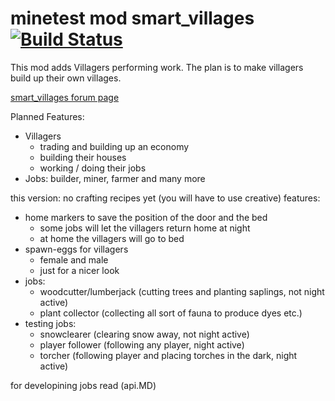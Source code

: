 # minetest mod smart_villages [![Build Status](https://travis-ci.org/theFox6/smart_villages.svg?branch=master)](https://travis-ci.org/theFox6/smart_villages)
This mod adds Villagers performing work.
The plan is to make villagers build up their own villages.

[smart_villages forum page](https://forum.minetest.net/viewtopic.php?f=9&t=17429)

Planned Features:
* Villagers
  * trading and building up an economy
  * building their houses
  * working / doing their jobs
* Jobs: builder, miner, farmer and many more

this version:
no crafting recipes yet (you will have to use creative)
features:
* home markers to save the position of the door and the bed
  * some jobs will let the villagers return home at night
  * at home the villagers will go to bed
* spawn-eggs for villagers
  * female and male
  * just for a nicer look
* jobs:
  * woodcutter/lumberjack (cutting trees and planting saplings, not night active)
  * plant collector (collecting all sort of fauna to produce dyes etc.)
* testing jobs:
  * snowclearer (clearing snow away, not night active)
  * player follower (following any player, night active)
  * torcher (following player and placing torches in the dark, night active)

for developining jobs read (api.MD)
